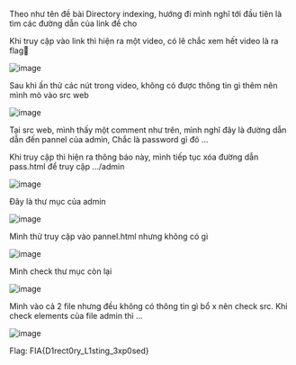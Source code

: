Theo như tên đề bài Directory indexing, hướng đi mình nghĩ tới đầu tiên là tìm các đường dẫn của link đề cho

Khi truy cập vào link thì hiện ra một video, có lẽ chắc xem hết video là ra flag🤡

![image](https://github.com/user-attachments/assets/5132d3b9-fc76-4bd7-b3ab-f69c91016448)

Sau khi ấn thử các nút trong video, không có được thông tin gì thêm nên mình mò vào src web

![image](https://github.com/user-attachments/assets/63049401-e2ec-45ac-8f32-e2b4325c6062)

Tại src web, mình thấy một comment như trên, mình nghĩ đây là đường dẫn dẫn đến pannel của admin, Chắc là password gì đó ...

Khi truy cập thì hiện ra thông báo này, mình tiếp tục xóa đường dẫn pass.html để truy cập .../admin


![image](https://github.com/user-attachments/assets/33ba4da2-8dbd-4cb4-91bc-932ce9cf3ddb)

Đây là thư mục của admin

![image](https://github.com/user-attachments/assets/e6580389-8461-4fbe-a7d0-9f119f08853f)

Mình thử truy cập vào pannel.html nhưng không có gì

![image](https://github.com/user-attachments/assets/e61bc1d6-3296-4267-ad50-3029b023d25d)

Mình check thư mục còn lại

![image](https://github.com/user-attachments/assets/886f2135-cf52-4b2e-b45d-6307415b91b3)

Mình vào cả 2 file nhưng đều không có thông tin gì bổ x nên check src. Khi check elements của file admin thì ...

![image](https://github.com/user-attachments/assets/9e12c301-f551-44d2-b927-b17f00b9a138)

Flag: FIA{D1rect0ry_L1sting_3xp0sed}
